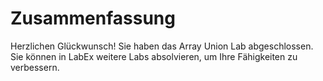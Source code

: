 # Zusammenfassung

Herzlichen Glückwunsch! Sie haben das Array Union Lab abgeschlossen. Sie können in LabEx weitere Labs absolvieren, um Ihre Fähigkeiten zu verbessern.
